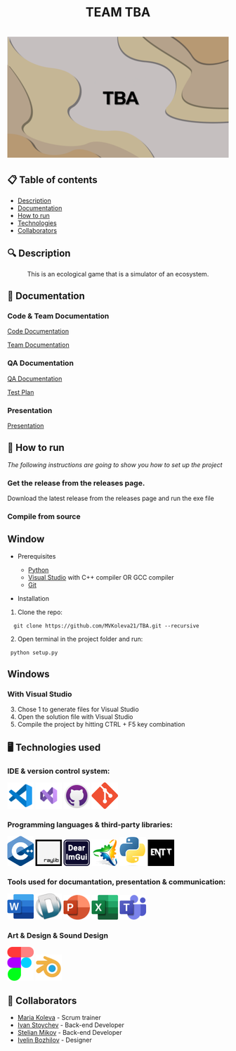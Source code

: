 <h1 align="center"> TEAM TBA <h1>

<div align="center"> <img src="assets/baner.png" alt="logo with text TBA" /> </div>

## 📋 Table of contents
  - [Description](#description)
  - [Documentation](#docs)
  - [How to run](#install)
  - [Technologies](#technologies)
  - [Collaborators](#collaborators)

## 🔍 Description <a name="description"></a>
<p align="center"> This is an ecological game that is a simulator of an ecosystem. </p>

## 📃 Documentation <a name="docs"></a>
### Code & Team Documentation
[Code Documentation](https://mvkoleva21.github.io/TBA/index.html)

[Team Documentation](https://github.com/MVKoleva21/TBA/blob/main/docs/TBA%20-%20Documentation.docx)

### QA Documentation
[QA Documentation](https://github.com/MVKoleva21/TBA/blob/main/docs/TBA%20-%20QA_Documentation.xlsx)
  
[Test Plan](https://github.com/MVKoleva21/TBA/blob/main/docs/TBA%20-%20Test%20plan.docx)

### Presentation
[Presentation](https://github.com/MVKoleva21/TBA/blob/main/docs/TBA%20-%20Presentation.pptx)

## 🚀 How to run <a name="install"></a>
*The following instructions are going to show you how to set up the project*

### Get the release from the releases page.
Download the latest release from the releases page and run the exe file

### Compile from source
  
## Window
- Prerequisites
  - [Python](https://www.python.org/)
  - [Visual Studio](https://visualstudio.microsoft.com/vs/) with C++ compiler OR GCC compiler
  - [Git](https://git-scm.com/)
  
- Installation
1. Clone the repo:
```
  git clone https://github.com/MVKoleva21/TBA.git --recursive
```
    
2. Open terminal in the project folder and run:
```
 python setup.py
```
  
 ## Windows
  ### With Visual Studio
  3. Chose 1 to generate files for Visual Studio
  4. Open the solution file with Visual Studio
  5. Compile the project by hitting CTRL + F5 key combination
  

## 🖥️ Technologies used <a name="technologies"></a>
### IDE & version control system:

<a href="https://code.visualstudio.com/"><img src="/assets/icons/vsCode-icon.png" alt="vs code" width="60"/></a>
<a href="https://visualstudio.microsoft.com/vs/"><img src="/assets/icons/visualStudioIcon.png" alt="VS Icon" width="60"/></a>
<a href="https://github.com/"><img src="/assets/icons/gitHubIcon.png" alt="GitHub Icon" width="60"/></a>
<a href="https://git-scm.com/"><img src="/assets/icons/gitIcon.png" alt="Git" width="60"/></a>

### Programming languages & third-party libraries:

<a href="https://cplusplus.com/"><img src="/assets/icons/cppIcon.png" alt="CPP Icon" width="60"/></a>
<a href="https://www.raylib.com/index.html"> <img src="/assets/icons/rayLibIcon.png" alt="RayLib Icon" width="60"/></a>
<a href="https://github.com/ocornut/imgui"> <img src="/assets/icons/ImGuiIcon.png" alt="ImGui" width="60"/></a>
<a href="https://github.com/premake/premake-core"> <img src="/assets/icons/premakeIcon.png" alt="premake Icon" width="60"/></a>
<a href="https:://python.org"> <img src="/assets/icons/pythonIcon.png" alt="premake Icon" width="60"/></a>
<a href="https://github.com/skypjack/entt"> <img src="/assets/icons/enttIcon.png" alt="entt Icon" width="60"/></a>


### Tools used for documantation, presentation & communication:

<a href="https://www.microsoft.com/en-ww/microsoft-365/word?activetab=tabs%3afaqheaderregion3"><img src="/assets/icons/wordIcon.png" alt="Word Icon" width="60"/></a>
<a href="https://www.doxygen.nl/"><img src="/assets/icons/doxygenIcon.png" alt="doxygen Icon" width="60"/></a>
<a href="https://www.microsoft.com/en-ww/microsoft-365/powerpoint"><img src="/assets/icons/powerPointIcon.png" alt="PowerPoint Icon" width="60"/></a>
<a href="https://www.microsoft.com/en-ww/microsoft-365/excel"><img src="/assets/icons/excelIcon.png" alt="Excel Icon" width="60"/></a>
<a href="https://www.microsoft.com/en-us/microsoft-teams/group-chat-software"><img src="/assets/icons/teamsIcon.png" alt="Teams Icon" width="60"/></a>

### Art & Design & Sound Design
<a href="https://www.figma.com/"><img src="/assets/icons/figmaIcon.png" alt="Figma Icon" width="60"/></a>
<a href="https://www.blender.org/"><img src="/assets/icons/blenderIcon.jpg" alt="Blender" width="60"/></a>

## 🧑 Collaborators <a name="collaborators"></a>
- [Maria Koleva](https://github.com/MVKoleva21) - Scrum trainer 
- [Ivan Stoychev](https://github.com/IYStoychev21) - Back-end Developer
- [Stelian Mikov](https://github.com/SGMikov21) - Back-end Developer
- [Ivelin Bozhilov](https://github.com/IIBozhilov21) - Designer

